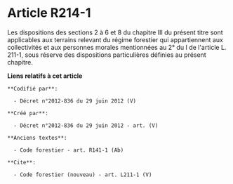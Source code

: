 # Article R214-1

Les dispositions des sections 2 à 6 et 8 du chapitre III du présent titre sont applicables aux terrains relevant du régime
forestier qui appartiennent aux collectivités et aux personnes morales mentionnées au 2° du I de l'article L. 211-1, sous
réserve des dispositions particulières définies au présent chapitre.

**Liens relatifs à cet article**

	**Codifié par**:

	  - Décret n°2012-836 du 29 juin 2012 (V)

	**Créé par**:

	  - Décret n°2012-836 du 29 juin 2012 - art. (V)

	**Anciens textes**:

	  - Code forestier - art. R141-1 (Ab)

	**Cite**:

	  - Code forestier (nouveau) - art. L211-1 (V)
